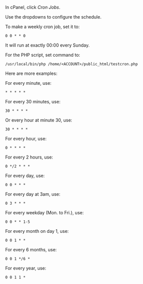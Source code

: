 In cPanel, click *Cron Jobs*.

Use the dropdowns to configure the schedule.

To make a weekly cron job, set it to:
```
0 0 * * 0
```

It will run at exactly 00:00 every Sunday.

For the PHP script, set command to:
```
/usr/local/bin/php /home/<ACCOUNT>/public_html/testcron.php
```

Here are more examples:

For every minute, use:
```
* * * * *
```

For every 30 minutes, use:
```
30 * * * *
```

Or every hour at minute 30, use:
```
30 * * * *
```

For every hour, use:
```
0 * * * *
```

For every 2 hours, use:
```
0 */2 * * *
```

For every day, use:
```
0 0 * * *
```

For every day at 3am, use:
```
0 3 * * *
```

For every weekday (Mon. to Fri.), use:
```
0 0 * * 1-5
```

For every month on day 1, use:
```
0 0 1 * *
```

For every 6 months, use:
```
0 0 1 */6 *
```

For every year, use:
```
0 0 1 1 *
```
